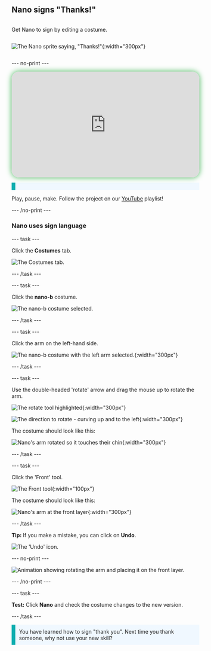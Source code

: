 ## Nano signs "Thanks!"

<div style="display: flex; flex-wrap: wrap">
<div style="flex-basis: 200px; flex-grow: 1; margin-right: 15px;">
  
Get Nano to sign by editing a costume.
</div>
<div>

![The Nano sprite saying, "Thanks!"](images/nano-step-2.png){:width="300px"}

</div>
</div>

--- no-print ---

<div style="position: relative; width: 100%; aspect-ratio: 16 / 9; border-radius: 20px; box-shadow: 0 0 15px #3fb654; overflow: hidden;">
<iframe
    src="https://www.youtube.com/embed/C9NDgKaZHDE?rel=0&cc_load_policy=1"
    style="position: absolute; inset: 0; width: 100%; height: 100%; border: none;"
    allowfullscreen>
</iframe>
</div>

<p style="border-left: solid; border-width:10px; border-color: #0faeb0; background-color: aliceblue; padding: 10px;">

Play, pause, make. Follow the project on our [YouTube](7) playlist!
</p>
--- /no-print ---

### Nano uses sign language

--- task ---

Click the **Costumes** tab. 

![The Costumes tab.](images/tab_costumes.png)

--- /task ---

--- task ---

Click the **nano-b** costume. 

![The nano-b costume selected.](images/nano-costume-b.png)

--- /task ---

--- task ---

Click the arm on the left-hand side.

![The nano-b costume with the left arm selected.](images/nano-left-arm-selected.png){:width="300px"}

--- /task ---

--- task ---

Use the double-headed 'rotate' arrow and drag the mouse up to rotate the arm.

![The rotate tool highlighted](images/rotate-tool.png){:width="300px"}

![The direction to rotate - curving up and to the left](images/rotate-demo.png){:width="300px"}

The costume should look like this:

![Nano's arm rotated so it touches their chin](images/nano-arm-rotated.png){:width="300px"}

--- /task ---

--- task ---

Click the 'Front' tool.

![The Front tool](images/ui_bring_to_front_made.png){:width="100px"}

The costume should look like this:

![Nano's arm at the front layer](images/nano-arm-front.png){:width="300px"}

--- /task ---

**Tip:** If you make a mistake, you can click on **Undo**.

![The 'Undo' icon.](images/nano-undo.png)

--- no-print ---

![Animation showing rotating the arm and placing it on the front layer.](images/nano-rotate-resize-lrg.gif)

--- /no-print ---

--- task ---

**Test:** Click **Nano** and check the costume changes to the new version.

--- /task ---

<p style="border-left: solid; border-width:10px; border-color: #0faeb0; background-color: aliceblue; padding: 10px;">You have learned how to sign "thank you". Next time you thank someone, why not use your new skill?
</p>

